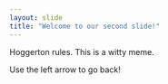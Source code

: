 ```yaml
---
layout: slide
title: "Welcome to our second slide!"
---
```

Hoggerton rules.
This is a witty meme.

Use the left arrow to go back!